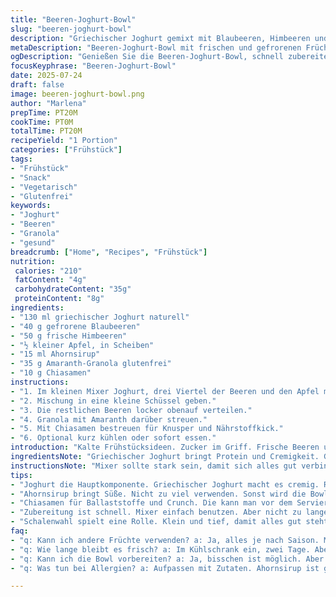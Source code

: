 ```yaml
---
title: "Beeren-Joghurt-Bowl"
slug: "beeren-joghurt-bowl"
description: "Griechischer Joghurt gemixt mit Blaubeeren, Himbeeren und einem halben Apfel. Getoppt mit Ahornsirup, glutenfreiem Amaranth-Granola und Chiasamen. Vegetarisch, eifrei, nussfrei, glutenfrei. Leicht, frisch, 20 Minuten Vorbereitung, keine Hitze. Erfrischender, fruchtiger Frühstückssnack mit zarten Fruchtstücken und knuspriger Textur. Kalorienarm, ballaststoffreich, mit gesunden Proteinen."
metaDescription: "Beeren-Joghurt-Bowl mit frischen und gefrorenen Früchten, Joghurt und knusprigem Granola. Ein erfrischender Frühstückssnack für jeden Morgen."
ogDescription: "Genießen Sie die Beeren-Joghurt-Bowl, schnell zubereitet und leicht. Perfekt für ein gesundes Frühstück oder Snack-Moment."
focusKeyphrase: "Beeren-Joghurt-Bowl"
date: 2025-07-24
draft: false
image: beeren-joghurt-bowl.png
author: "Marlena"
prepTime: PT20M
cookTime: PT0M
totalTime: PT20M
recipeYield: "1 Portion"
categories: ["Frühstück"]
tags:
- "Frühstück"
- "Snack"
- "Vegetarisch"
- "Glutenfrei"
keywords:
- "Joghurt"
- "Beeren"
- "Granola"
- "gesund"
breadcrumb: ["Home", "Recipes", "Frühstück"]
nutrition: 
 calories: "210"
 fatContent: "4g"
 carbohydrateContent: "35g"
 proteinContent: "8g"
ingredients:
- "130 ml griechischer Joghurt naturell"
- "40 g gefrorene Blaubeeren"
- "50 g frische Himbeeren"
- "½ kleiner Apfel, in Scheiben"
- "15 ml Ahornsirup"
- "35 g Amaranth-Granola glutenfrei"
- "10 g Chiasamen"
instructions:
- "1. Im kleinen Mixer Joghurt, drei Viertel der Beeren und den Apfel mit Ahornsirup mixen bis cremig. Etwa 10 Minuten mixen, nicht zu lange, Fruchtstücke sollen bleiben."
- "2. Mischung in eine kleine Schüssel geben."
- "3. Die restlichen Beeren locker obenauf verteilen."
- "4. Granola mit Amaranth darüber streuen."
- "5. Mit Chiasamen bestreuen für Knusper und Nährstoffkick."
- "6. Optional kurz kühlen oder sofort essen."
introduction: "Kalte Frühstücksideen. Zucker im Griff. Frische Beeren und Apfel sorgen für Biss. Keine Eier, keine Nüsse, kein Gluten. Alles in 20 Minuten. Die Farbe? Knallrot und Blautöne gemischt. Minimaler Aufwand. Einfach rein in den Mixer. Das ergibt cremige Masse, nicht zu dick, nicht zu flüssig. Mit Ahornsirup leicht süß. Knuspriges Granola aus Amaranth hält gegen die Frucht auf. Chiasamen drin, um Kraft zu geben. Das Frühstück, das wach macht und entspannt zugleich. Ein schneller Snack, der satt macht. Immer wieder anders je nach Saison. Powermix mit Vitaminen und Ballaststoffen. Wer keine Nüsse mag, ist hier richtig. Glutenfreie Option willkommen. Kokos oder Hafergranola auch okay. Die Konsistenz liegt zwischen Joghurt und Pudding. Und kalt schmeckt es besser. Sonst labberig. Ohne Hitze, kein Kochen, keine Schäden an Vitaminen."
ingredientsNote: "Griechischer Joghurt bringt Protein und Cremigkeit. Gefrorene Blaubeeren lassen sich gut lagern, geben süße Säure. Frische Himbeeren sorgen für frische Säure und zarte Textur. Apfelscheiben ersetzen Banane diesmal, bringen Süße und knackigen Biss. Ahornsirup als natürlicher Süßstoff, sanft und aromatisch. Amaranth-Granola glutenfrei, knusprig und nahrhaft, eine Alternative zu Quinoa. Chiasamen für Omega-3-Fette, Ballaststoffe und interessanten Crunch. Alles bekommt man in gut sortierten Supermärkten oder Bioläden. Vorsichtig mit Sirupmenge, damit es nicht zu süß wird. Granola kann mit Gewürzen wie Zimt ergänzt werden. Apfel ruhig bio wählen, da Schale dran bleibt. Ohne Milchprodukte auch Sojajoghurt möglich, aber Geschmack verändert sich stark."
instructionsNote: "Mixer sollte stark sein, damit sich alles gut verbindet, aber nicht zu lange pürieren. Fruchtstücke sollen erhalten bleiben, nicht komplett zerstört. Das Mixen ändert leicht die Farbe, Saft vermischt sich mit Joghurt. Danach Löffelweise in kleine Schüssel geben, damit Portion kontrolliert bleibt. Obst obenauf verteilen für Frische und optische Struktur. Granola erst am Schluss, sonst verliert es Knusprigkeit. Chiasamen als finaler Crunch. Optional kann man kurz quellen lassen, dann feuchtet alles leicht an. Direkt servieren funktioniert aber am besten. Die Zubereitung verlängert nicht die Zeit, ist schnell und effektiv. Kühl lagern, kein Wärmebedarf. Variationen empfehlenswert, mit saisonalem Obst experimentieren. Granola immer separat lagern, um Knusprigkeit zu bewahren."
tips:
- "Joghurt die Hauptkomponente. Griechischer Joghurt macht es cremig. Richtig kalt lassen. Beeren aus dem Tiefkühler sind für Spontanität perfekt. Himbeeren frisch, aber kurze Haltbarkeit. Am besten in einem gut sortierten Supermarkt kaufen."
- "Ahornsirup bringt Süße. Nicht zu viel verwenden. Sonst wird die Bowl zu süß. Experimentieren mit Gewürzen. Zimt zum Granola oder Joghurt geben. Für mehr Aroma. Amaranth-Granola knusprig halten. Immer separat lagern. Sonst wird's labberig."
- "Chiasamen für Ballaststoffe und Crunch. Die kann man vor dem Servieren quellen lassen. Aber nicht nötig, dann bleibt die Konsistenz besser. Obst wechseln je nach Saison. Aprikosen, Erdbeeren oder Was auch immer. Immer frisch und bunten Mix machen."
- "Zubereitung ist schnell. Mixer einfach benutzen. Aber nicht zu lange. Sonst werden Beeren zermatscht. Korrigierte Farben vom Saft gut im Joghurt. Genießen am besten gleich nach dem Zubereiten. Aber auch Kühlschrank für später ist fein. Wirkung bleibt."
- "Schalenwahl spielt eine Rolle. Klein und tief, damit alles gut steht. Portionen sind wichtig. Nicht überfüllen, damit die Knusprigkeit bleibt. Wer mag, kann Schokolade reintun. Dunkle Schokolade für den Extra-Kick. Einfach Spaß beim Zubereiten, man kann variieren."
faq:
- "q: Kann ich andere Früchte verwenden? a: Ja, alles je nach Saison. Mango, Kiwi, oder was gerade da ist. Passt sich gut an. Aber achte auf Süße."
- "q: Wie lange bleibt es frisch? a: Im Kühlschrank ein, zwei Tage. Aber Geschmack leidet eventuell. Am besten frisch essen. Trommel nicht zu viel auf. Schalen getrennt lagern."
- "q: Kann ich die Bowl vorbereiten? a: Ja, bisschen ist möglich. Aber Granola extra halten, sonst wird es weich. Kühl lagern, dann ist es okay. Immer daran denken, dass es frisch geschmeckt werden soll."
- "q: Was tun bei Allergien? a: Aufpassen mit Zutaten. Ahornsirup ist gut, aber Allergien auch dort beachten. Alternativen ausprobieren, Sojajoghurt möglich, aber anders im Geschmack."

---
```

